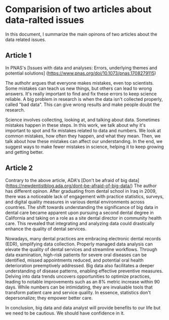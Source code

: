 # Comparision of two articles about data-ralted issues
In this document, I summarize the main opinons of two articles about the data related issues.
## Article 1
In PNAS's [Issues with data and analyses: Errors, underlying themes and potential solutions] (https://www.pnas.org/doi/10.1073/pnas.1708279115) 

The authohr argues that everyone makes mistakes, even top scientists. Some mistakes can teach us new things, but others can lead to wrong answers. It's really important to find and fix these errors to keep science reliable. A big problem in research is when the data isn't collected properly, called "bad data". This can give wrong results and make people doubt the research.

Science involves collecting, looking at, and talking about data. Sometimes mistakes happen in these steps. In this work, we talk about why it's important to spot and fix mistakes related to data and numbers. We look at common mistakes, how often they happen, and what they mean. Then, we talk about how these mistakes can affect our understanding. In the end, we suggest ways to make fewer mistakes in science, helping it to keep growing and getting better.

## Article 2 
Contrary to the above article, ADA's [Don't be afraid of big data] (https://newdentistblog.ada.org/dont-be-afraid-of-big-data/) The author has different opinon. After graduating from dental school in Iraq in 2009, there was a noticeable lack of engagement with practice statistics, surveys, and digital quality measures in various dental environments across countries. The shift towards understanding the significance of big data in dental care became apparent upon pursuing a second dental degree in California and taking on a role as a site dental director in community health care. This revealed that integrating and analyzing data could drastically enhance the quality of dental services.

Nowadays, many dental practices are embracing electronic dental records (EDR), simplifying data collection. Properly managed data analysis can elevate the quality of dental services and streamline workflows. Through data examination, high-risk patients for severe oral diseases can be identified, missed appointments reduced, and potential oral health deterioration preemptively addressed. Big data also facilitates a deeper understanding of disease patterns, enabling effective preventive measures. Delving into data trends uncovers opportunities to optimize practices, leading to notable improvements such as an 8% metric increase within 90 days. While numbers can be intimidating, they are invaluable tools that transform patient care and service quality. In essence, statistics don't depersonalize; they empower better care.

In conclusion, big data and data analyst will provide benefits to our life but we need to be cautious. We should have confidence in it. 
